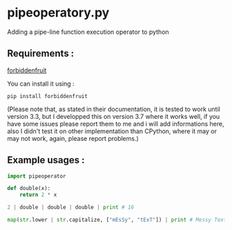 # pipeoperatory.py
Adding a pipe-line function execution operator to python

## Requirements :
[forbiddenfruit](https://github.com/clarete/forbiddenfruit)

You can install it using :

`pip install forbiddenfruit`

(Please note that, as stated in their documentation, it is tested to work until version 3.3, but I developped this on version 3.7 where it works well, if you have some issues please report them to me and i will add informations here, also I didn't test it on other implementation than CPython, where it may or may not work, again, please report problems.)

## Example usages : 
```py
import pipeoperator

def double(x):
    return 2 * x

2 | double | double | double | print # 16

map(str.lower | str.capitalize, ["mEsSy", "tExT"]) | print # Messy Text
```
